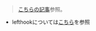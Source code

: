 > [こちらの記事](https://zenn.dev/10_tofu_01/articles/flutter_formatter_linter_lefthook)参照。

- lefthookについては[こちら](/lefthook/lefthook.md)を参照